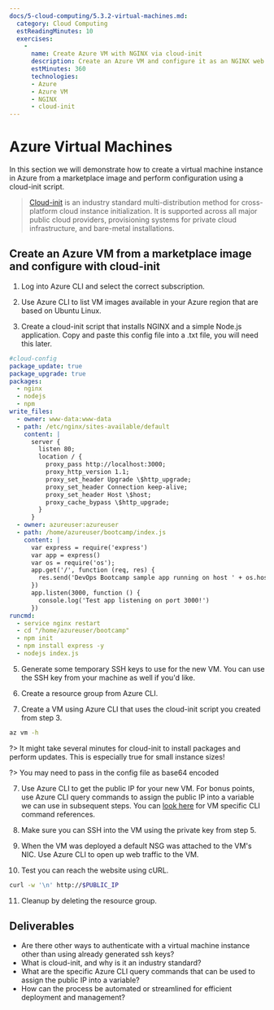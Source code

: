 ```yaml
---
docs/5-cloud-computing/5.3.2-virtual-machines.md:
  category: Cloud Computing
  estReadingMinutes: 10
  exercises:
    -
      name: Create Azure VM with NGINX via cloud-init
      description: Create an Azure VM and configure it as an NGINX web server via cloud-init file.
      estMinutes: 360
      technologies:
      - Azure
      - Azure VM
      - NGINX
      - cloud-init
---
```


# Azure Virtual Machines

In this section we will demonstrate how to create a virtual machine instance in Azure from a marketplace image and perform configuration using a cloud-init script.

> [Cloud-init](https://cloudinit.readthedocs.io/en/latest/) is an industry standard multi-distribution method for cross-platform cloud instance initialization. It is supported across all major public cloud providers, provisioning systems for private cloud infrastructure, and bare-metal installations.

## Create an Azure VM from a marketplace image and configure with cloud-init

1. Log into Azure CLI and select the correct subscription.

2. Use Azure CLI to list VM images available in your Azure region that are based on Ubuntu Linux.

3. Create a cloud-init script that installs NGINX and a simple Node.js application. Copy and paste this config file into a .txt file, you will need this later.

```yaml
#cloud-config
package_update: true
package_upgrade: true
packages:
  - nginx
  - nodejs
  - npm
write_files:
  - owner: www-data:www-data
  - path: /etc/nginx/sites-available/default
    content: |
      server {
        listen 80;
        location / {
          proxy_pass http://localhost:3000;
          proxy_http_version 1.1;
          proxy_set_header Upgrade \$http_upgrade;
          proxy_set_header Connection keep-alive;
          proxy_set_header Host \$host;
          proxy_cache_bypass \$http_upgrade;
        }
      }
  - owner: azureuser:azureuser
  - path: /home/azureuser/bootcamp/index.js
    content: |
      var express = require('express')
      var app = express()
      var os = require('os');
      app.get('/', function (req, res) {
        res.send('DevOps Bootcamp sample app running on host ' + os.hostname() + '!')
      })
      app.listen(3000, function () {
        console.log('Test app listening on port 3000!')
      })
runcmd:
  - service nginx restart
  - cd "/home/azureuser/bootcamp"
  - npm init
  - npm install express -y
  - nodejs index.js
```

5. Generate some temporary SSH keys to use for the new VM. You can use the SSH key from your machine as well if you'd like.

5. Create a resource group from Azure CLI.

6. Create a VM using Azure CLI that uses the cloud-init script you created from step 3.

```bash
az vm -h
```

?> It might take several minutes for cloud-init to install packages and perform updates. This is especially true for small instance sizes!

?> You may need to pass in the config file as base64 encoded

7. Use Azure CLI to get the public IP for your new VM. For bonus points, use Azure CLI query commands to assign the public IP into a variable we can use in subsequent steps. You can [look here](https://docs.microsoft.com/en-us/cli/azure/vm?view=azure-cli-latest) for VM specific CLI command references.

8. Make sure you can SSH into the VM using the private key from step 5.

9. When the VM was deployed a default NSG was attached to the VM's NIC. Use Azure CLI to open up web traffic to the VM.

10. Test you can reach the website using cURL.

```bash
curl -w '\n' http://$PUBLIC_IP
```

11. Cleanup by deleting the resource group.

## Deliverables

- Are there other ways to authenticate with a virtual machine instance other than using already generated ssh keys?
- What is cloud-init, and why is it an industry standard?
- What are the specific Azure CLI query commands that can be used to assign the public IP into a variable?
- How can the process be automated or streamlined for efficient deployment and management?
